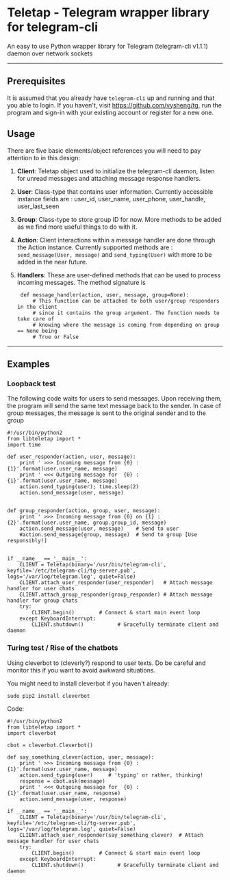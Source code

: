 # Teletap - Telegram wrapper library for telegram-cli
 An easy to use Python wrapper library for Telegram (telegram-cli v1.1.1) daemon over network sockets

----

## Prerequisites

It is assumed that you already have `telegram-cli` up and running and that you able to login.
If you haven't, visit https://github.com/vysheng/tg, run the program and sign-in with your existing account or register for a new one.

## Usage

There are five basic elements/object references you will need to pay attention to in this design:

1. **Client**: Teletap object used to initialize the telegram-cli daemon, listen for unread messages and attaching message response handlers.
2. **User**: Class-type that contains user information. Currently accessible instance fields are : user_id, user_name, user_phone, user_handle, user_last_seen
3. **Group**: Class-type to store group ID for now. More methods to be added as we find more useful things to do with it.
4. **Action**: Client interactions within a message handler are done through the Action instance. Currently supported methods are : `send_message(User, message)` and `send_typing(User)` with more to be added in the near future.
5. **Handlers**: These are user-defined methods that can be used to process incoming messages. The method signature is

		def message_handler(action, user, message, group=None):
			# This function can be attached to both user/group responders in the client
			# since it contains the group argument. The function needs to take care of 
			# knowing where the message is coming from depending on group == None being
			# True or False
	


----

## Examples

### Loopback test

The following code waits for users to send messages. Upon receiving them, the program will send the same text message back to the sender. In case of group messages, the message is sent to the original sender and to the group

	#!/usr/bin/python2
	from libteletap import *
	import time
	
	def user_responder(action, user, message):
	    print ' >>> Incoming message from {0} : {1}'.format(user.user_name, message)
	    print ' <<< Outgoing message for  {0} : {1}'.format(user.user_name, message)
	    action.send_typing(user); time.sleep(2)
	    action.send_message(user, message)
	
	
	def group_responder(action, group, user, message):
	    print ' >>> Incoming message from {0} on {1} : {2}'.format(user.user_name, group.group_id, message)
	    action.send_message(user, message)    # Send to user
	    #action.send_message(group, message)  # Send to group [Use responsibly!]
	
	
	if __name__ == '__main__':
	    CLIENT = Teletap(binary='/usr/bin/telegram-cli', keyfile='/etc/telegram-cli/tg-server.pub', logs='/var/log/telegram.log', quiet=False)
	    CLIENT.attach_user_responder(user_responder)   # Attach message handler for user chats
	    CLIENT.attach_group_responder(group_responder) # Attach message handler for group chats
	    try:
	        CLIENT.begin()        # Connect & start main event loop
	    except KeyboardInterrupt:
	        CLIENT.shutdown()			# Gracefully terminate client and daemon

### Turing test / Rise of the chatbots

Using cleverbot to (cleverly?) respond to user texts. Do be careful and monitor this if you want to avoid awkward situations.

You might need to install cleverbot if you haven't already:

	sudo pip2 install cleverbot

Code:

	#!/usr/bin/python2
	from libteletap import *
	import cleverbot
	
	cbot = cleverbot.Cleverbot()
	
	def say_something_clever(action, user, message):
	    print ' >>> Incoming message from {0} : {1}'.format(user.user_name, message)
	    action.send_typing(user)     # 'typing' or rather, thinking!
	    response = cbot.ask(message)
	    print ' <<< Outgoing message for  {0} : {1}'.format(user.user_name, response)
	    action.send_message(user, response)
	
	if __name__ == '__main__':
	    CLIENT = Teletap(binary='/usr/bin/telegram-cli', keyfile='/etc/telegram-cli/tg-server.pub', logs='/var/log/telegram.log', quiet=False)
	    CLIENT.attach_user_responder(say_something_clever)  # Attach message handler for user chats
	    try:
	        CLIENT.begin()        # Connect & start main event loop
	    except KeyboardInterrupt:
	        CLIENT.shutdown()			# Gracefully terminate client and daemon
